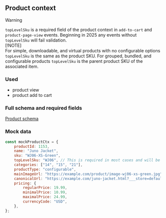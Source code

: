## Product context

> [!WARNING] 
> `topLevelSku` is a required field of the product context in `add-to-cart` and `product-page-view` events.  Beginning in 2025 any events without `topLevelSku` will fail validation.  
> [!NOTE]  
> For simple, downloadable, and virtual products with no configurable options `topLevelSku` is the same as the product SKU.  For grouped, bundled, and configurable products `topLevelSku` is the parent product SKU of the associated item.

### Used

-   product view
-   product add to cart

### Full schema and required fields

[Product schema](../../../packages/storefront-events-sdk/src/types/schemas/product.ts)

### Mock data

```javascript
const mockProductCtx = {
    productId: 1153,
    name: "Juno Jacket",
    sku: "WJ06-XS-Green",
    topLevelSku: "WJ06", // This is required in most cases and will be mandatory in future releases.
    categories: ["14", "15", "21"],
    productType: "configurable",  
    mainImageUrl: "https://example.com/product/image-wj06-xs-green.jpg",
    canonicalUrl: "https://example.com/juno-jacket.html?___store=default", //URL in current store
    pricing: {
        regularPrice: 19.99,
        minimalPrice: 10.99,
        maximalPrice: 24.99,
        currencyCode: "USD",
    },
};
```
